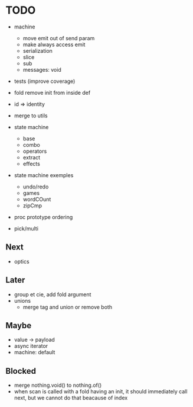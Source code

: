 # TODO

- machine
    - move emit out of send param
    - make always access emit
    - serialization
    - slice
    - sub
    - messages: void

- tests (improve coverage)

- fold remove init from inside def

- id => identity

- merge to utils

- state machine
    - base
    - combo
    - operators
    - extract
    - effects

- state machine exemples
    - undo/redo
    - games
    - wordCOunt
    - zipCmp

- proc prototype ordering

- pick/multi

## Next

- optics

## Later

- group et cie, add fold argument
- unions
  - merge tag and union or remove both

## Maybe

- value -> payload
- async iterator
- machine: default

## Blocked

- merge nothing.void() to nothing.of()
- when scan is called with a fold having an init, it should immediately call next, but we cannot do that beacause of index
